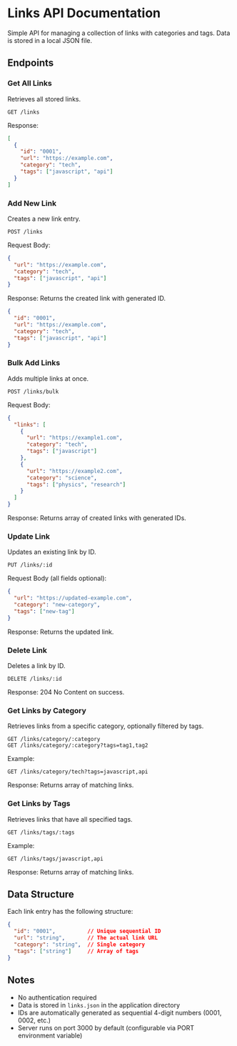 # Links API Documentation

Simple API for managing a collection of links with categories and tags. Data is stored in a local JSON file.

## Endpoints

### Get All Links
Retrieves all stored links.

```
GET /links
```

Response:
```json
[
  {
    "id": "0001",
    "url": "https://example.com",
    "category": "tech",
    "tags": ["javascript", "api"]
  }
]
```

### Add New Link
Creates a new link entry.

```
POST /links
```

Request Body:
```json
{
  "url": "https://example.com",
  "category": "tech",
  "tags": ["javascript", "api"]
}
```

Response: Returns the created link with generated ID.
```json
{
  "id": "0001",
  "url": "https://example.com",
  "category": "tech",
  "tags": ["javascript", "api"]
}
```

### Bulk Add Links
Adds multiple links at once.

```
POST /links/bulk
```

Request Body:
```json
{
  "links": [
    {
      "url": "https://example1.com",
      "category": "tech",
      "tags": ["javascript"]
    },
    {
      "url": "https://example2.com",
      "category": "science",
      "tags": ["physics", "research"]
    }
  ]
}
```

Response: Returns array of created links with generated IDs.

### Update Link
Updates an existing link by ID.

```
PUT /links/:id
```

Request Body (all fields optional):
```json
{
  "url": "https://updated-example.com",
  "category": "new-category",
  "tags": ["new-tag"]
}
```

Response: Returns the updated link.

### Delete Link
Deletes a link by ID.

```
DELETE /links/:id
```

Response: 204 No Content on success.

### Get Links by Category
Retrieves links from a specific category, optionally filtered by tags.

```
GET /links/category/:category
GET /links/category/:category?tags=tag1,tag2
```

Example:
```
GET /links/category/tech?tags=javascript,api
```

Response: Returns array of matching links.

### Get Links by Tags
Retrieves links that have all specified tags.

```
GET /links/tags/:tags
```

Example:
```
GET /links/tags/javascript,api
```

Response: Returns array of matching links.

## Data Structure

Each link entry has the following structure:

```json
{
  "id": "0001",          // Unique sequential ID
  "url": "string",       // The actual link URL
  "category": "string",  // Single category
  "tags": ["string"]     // Array of tags
}
```

## Notes
- No authentication required
- Data is stored in `links.json` in the application directory
- IDs are automatically generated as sequential 4-digit numbers (0001, 0002, etc.)
- Server runs on port 3000 by default (configurable via PORT environment variable)